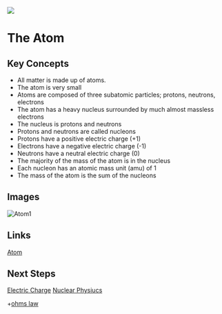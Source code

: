 [![](https://github.com/mixmix/hypermarkdown/raw/master/hypermarkdown_badge.png)](https://hypermarkdown.herokuapp.com)

The Atom
========

Key Concepts
------------
- All matter is made up of atoms.
- The atom is very small
- Atoms are composed of three subatomic particles; protons, neutrons, electrons
- The atom has a heavy nucleus surrounded by much almost massless electrons
- The nucleus is protons and neutrons
- Protons and neutrons are called nucleons
- Protons have a positive electric charge (+1)
- Electrons have a negative electric charge (-1)
- Neutrons have a neutral electric charge (0)
- The majority of the mass of the atom is in the nucleus
- Each nucleon has an atomic mass unit (amu) of 1
- The mass of the atom is the sum of the nucleons


Images
-------
![Atom1](http://www.ducksters.com/science/atom.gif)


Links
------
[Atom](https://www.youtube.com/watch?v=_lNF3_30lUE)


Next Steps
------------
[Electric Charge](https://www.youtube.com/watch?v=_lNF3_30lUE)
[Nuclear Physiucs](https://www.youtube.com/watch?v=_lNF3_30lUE)



+[ohms law](https://github.com/mixmix/nice_eqns/blob/master/physics/ohms_law.md)

